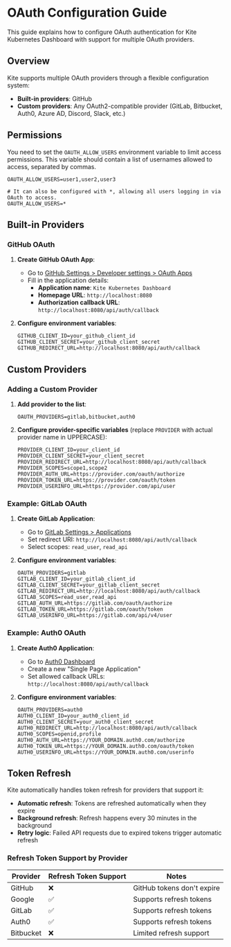 # OAuth Configuration Guide

This guide explains how to configure OAuth authentication for Kite Kubernetes Dashboard with support for multiple OAuth providers.

## Overview

Kite supports multiple OAuth providers through a flexible configuration system:

- **Built-in providers**: GitHub
- **Custom providers**: Any OAuth2-compatible provider (GitLab, Bitbucket, Auth0, Azure AD, Discord, Slack, etc.)

## Permissions

You need to set the `OAUTH_ALLOW_USERS` environment variable to limit access permissions. This variable should contain a list of usernames allowed to access, separated by commas.

```env
OAUTH_ALLOW_USERS=user1,user2,user3

# It can also be configured with *, allowing all users logging in via OAuth to access.
OAUTH_ALLOW_USERS=*
```

## Built-in Providers

### GitHub OAuth

1. **Create GitHub OAuth App**:

   - Go to [GitHub Settings > Developer settings > OAuth Apps](https://github.com/settings/applications/new)
   - Fill in the application details:
     - **Application name**: `Kite Kubernetes Dashboard`
     - **Homepage URL**: `http://localhost:8080`
     - **Authorization callback URL**: `http://localhost:8080/api/auth/callback`

2. **Configure environment variables**:
   ```env
   GITHUB_CLIENT_ID=your_github_client_id
   GITHUB_CLIENT_SECRET=your_github_client_secret
   GITHUB_REDIRECT_URL=http://localhost:8080/api/auth/callback
   ```

## Custom Providers

### Adding a Custom Provider

1. **Add provider to the list**:

   ```env
   OAUTH_PROVIDERS=gitlab,bitbucket,auth0
   ```

2. **Configure provider-specific variables** (replace `PROVIDER` with actual provider name in UPPERCASE):
   ```env
   PROVIDER_CLIENT_ID=your_client_id
   PROVIDER_CLIENT_SECRET=your_client_secret
   PROVIDER_REDIRECT_URL=http://localhost:8080/api/auth/callback
   PROVIDER_SCOPES=scope1,scope2
   PROVIDER_AUTH_URL=https://provider.com/oauth/authorize
   PROVIDER_TOKEN_URL=https://provider.com/oauth/token
   PROVIDER_USERINFO_URL=https://provider.com/api/user
   ```

### Example: GitLab OAuth

1. **Create GitLab Application**:

   - Go to [GitLab Settings > Applications](https://gitlab.com/-/profile/applications)
   - Set redirect URI: `http://localhost:8080/api/auth/callback`
   - Select scopes: `read_user`, `read_api`

2. **Configure environment variables**:
   ```env
   OAUTH_PROVIDERS=gitlab
   GITLAB_CLIENT_ID=your_gitlab_client_id
   GITLAB_CLIENT_SECRET=your_gitlab_client_secret
   GITLAB_REDIRECT_URL=http://localhost:8080/api/auth/callback
   GITLAB_SCOPES=read_user,read_api
   GITLAB_AUTH_URL=https://gitlab.com/oauth/authorize
   GITLAB_TOKEN_URL=https://gitlab.com/oauth/token
   GITLAB_USERINFO_URL=https://gitlab.com/api/v4/user
   ```

### Example: Auth0 OAuth

1. **Create Auth0 Application**:

   - Go to [Auth0 Dashboard](https://manage.auth0.com/)
   - Create a new "Single Page Application"
   - Set allowed callback URLs: `http://localhost:8080/api/auth/callback`

2. **Configure environment variables**:
   ```env
   OAUTH_PROVIDERS=auth0
   AUTH0_CLIENT_ID=your_auth0_client_id
   AUTH0_CLIENT_SECRET=your_auth0_client_secret
   AUTH0_REDIRECT_URL=http://localhost:8080/api/auth/callback
   AUTH0_SCOPES=openid,profile
   AUTH0_AUTH_URL=https://YOUR_DOMAIN.auth0.com/authorize
   AUTH0_TOKEN_URL=https://YOUR_DOMAIN.auth0.com/oauth/token
   AUTH0_USERINFO_URL=https://YOUR_DOMAIN.auth0.com/userinfo
   ```

## Token Refresh

Kite automatically handles token refresh for providers that support it:

- **Automatic refresh**: Tokens are refreshed automatically when they expire
- **Background refresh**: Refresh happens every 30 minutes in the background
- **Retry logic**: Failed API requests due to expired tokens trigger automatic refresh

### Refresh Token Support by Provider

| Provider  | Refresh Token Support | Notes                      |
| --------- | --------------------- | -------------------------- |
| GitHub    | ❌                    | GitHub tokens don't expire |
| Google    | ✅                    | Supports refresh tokens    |
| GitLab    | ✅                    | Supports refresh tokens    |
| Auth0     | ✅                    | Supports refresh tokens    |
| Bitbucket | ❌                    | Limited refresh support    |
